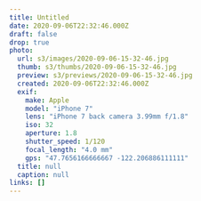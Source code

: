 ```yaml
---
title: Untitled
date: 2020-09-06T22:32:46.000Z
draft: false
drop: true
photo:
  url: s3/images/2020-09-06-15-32-46.jpg
  thumb: s3/thumbs/2020-09-06-15-32-46.jpg
  preview: s3/previews/2020-09-06-15-32-46.jpg
  created: 2020-09-06T22:32:46.000Z
  exif:
    make: Apple
    model: "iPhone 7"
    lens: "iPhone 7 back camera 3.99mm f/1.8"
    iso: 32
    aperture: 1.8
    shutter_speed: 1/120
    focal_length: "4.0 mm"
    gps: "47.7656166666667 -122.206886111111"
  title: null
  caption: null
links: []
---
```

